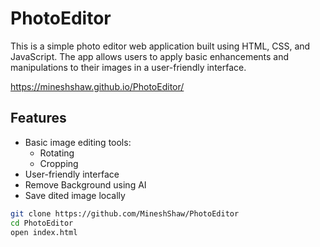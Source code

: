 ﻿# PhotoEditor

This is a simple photo editor web application built using HTML, CSS, and JavaScript. The app allows users to apply basic enhancements and manipulations to their images in a user-friendly interface.

 https://mineshshaw.github.io/PhotoEditor/

## Features
- Basic image editing tools:
  - Rotating
  - Cropping
- User-friendly interface
- Remove Background using AI
- Save dited image locally

```bash
git clone https://github.com/MineshShaw/PhotoEditor
cd PhotoEditor
open index.html
```
